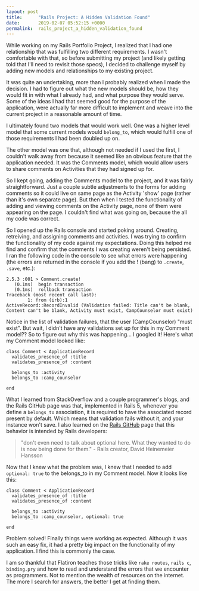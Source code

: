 ```yaml
---
layout: post
title:      "Rails Project: A Hidden Validation Found"
date:       2019-02-07 05:52:15 +0000
permalink:  rails_project_a_hidden_validation_found
---
```



While working on my Rails Portfolio Project, I realized that I had one relationship that was fulfilling two different requirements.  I wasn't comfortable with that, so before submitting my project (and likely getting told that I'll need to revisit those specs), I decided to challenge myself by adding new models and relationships to my existing project.

It was quite an undertaking, more than I probably realized when I made the decision.  I had to figure out what the new models should be, how they would fit in with what I already had, and what purpose they would serve.  Some of the ideas I had that seemed good for the purpose of the application, were actually far more difficult to implement and weave into the current project in a reasonable amount of time.

I ultimately found two models that would work well.  One was a higher level model that some current models would `belong_to`, which would fulfill one of those requirements I had been doubled up on.

The other model was one that, although not needed if I used the first, I couldn't walk away from because it seemed like an obvious feature that the application needed.  It was the Comments model, which would allow users to share comments on Activities that they had signed up for.

So I kept going, adding the Comments model to the project, and it was fairly straightforward.  Just a couple subtle adjustments to the forms for adding comments so it could live on same page as the Activity 'show' page (rather than it's own separate page).
But then when I tested the functionality of adding and viewing comments on the Activity page, none of them were appearing on the page.  I couldn't find what was going on, because the all my code was correct.

So I opened up the Rails console and started poking around.  Creating, retreiving, and assigning comments and activities.  I was trying to confirm the functionality of my code against my expectations.  Doing this helped me find and confirm that the comments I was creating weren't being persisted.  I ran the following code in the console to see what errors were happening (the errors are returned in the console if you add the ! (bang) to `.create`, `.save`, etc.):

```
2.5.3 :001 > Comment.create!
   (0.1ms)  begin transaction
   (0.1ms)  rollback transaction
Traceback (most recent call last):
        1: from (irb):1
ActiveRecord::RecordInvalid (Validation failed: Title can't be blank, Content can't be blank, Activity must exist, CampCounselor must exist)
```


Notice in the list of validation failures, that the user (CampCounselor) "must exist".  But wait, I didn't have any validations set up for this in my Comment model??  So to figure out why this was happening... I googled it!
Here's what my Comment model looked like:


```
class Comment < ApplicationRecord
  validates_presence_of :title
  validates_presence_of :content

  belongs_to :activity
  belongs_to :camp_counselor

end
```


What I learned from StackOverflow and a couple programmer's blogs, and the Rails GitHub page was that, implemented in Rails 5, whenever you define a `belongs_to` association, it is required to have the associated record present by default.  Which means that validation fails without it, and your instance won't save.  I also learned on the [Rails GitHub](https://github.com/rails/rails/pull/18937) page that this behavior is intended by Rails developers:


>"don't even need to talk about optional here. What they wanted to do is now being done for them." - Rails creator, David Heinemeier Hansson


Now that I knew what the problem was, I knew that I needed to add `optional: true` to the belongs_to in my Comment model.  Now it looks like this:


```
class Comment < ApplicationRecord
  validates_presence_of :title
  validates_presence_of :content

  belongs_to :activity
  belongs_to :camp_counselor, optional: true

end
```

Problem solved!  Finally things were working as expected.  Although it was such an easy fix, it had a pretty big impact on the functionality of my application.  I find this is commonly the case.

I am so thankful that Flatiron teaches those tricks like `rake routes`, `rails c`, `binding.pry` and how to read and understand the errors that we encounter as programmers.  Not to mention the wealth of resources on the internet.  The more I search for answers, the better I get at finding them.

